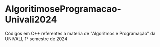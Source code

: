 # AlgoritimoseProgramacao-Univali2024
Códigos em C++ referentes a materia de "Algoritmos e Programação" da UNIVALI, 1° semestre de 2024 